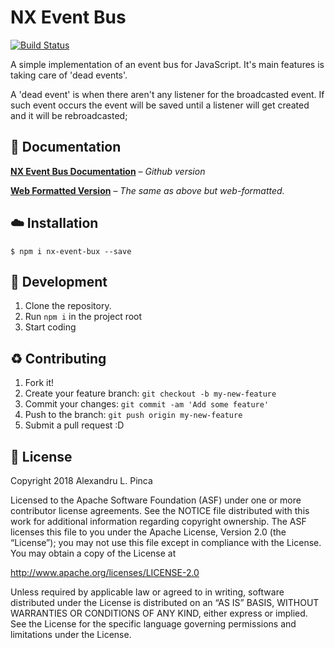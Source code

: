 # NX Event Bus

[![Build Status](https://travis-ci.org/pinkahd/nx-event-bus.svg?branch=master)](https://travis-ci.org/pinkahd/nx-event-bus)

A simple implementation of an event bus for JavaScript. It's main features is taking care of 'dead events'.

A 'dead event' is when there aren't any listener for the broadcasted event. If such event occurs the event will be saved until a listener will get created and it will be rebroadcasted;

## :memo: Documentation

**[NX Event Bus Documentation](https://github.com/pinkahd/nx-event-bus/blob/master/docs/documentation.md)** – _Github version_

**[Web Formatted Version](https://alexandru-pinca.me/projects/nx-event-bus/docs/)** – _The same as above but web-formatted._


## :cloud: Installation

```
$ npm i nx-event-bux --save
```

## :wrench: Development

1. Clone the repository.
2. Run `npm i` in the project root
3. Start coding

## :recycle: Contributing

1. Fork it!
2. Create your feature branch: `git checkout -b my-new-feature`
3. Commit your changes: `git commit -am 'Add some feature'`
4. Push to the branch: `git push origin my-new-feature`
5. Submit a pull request :D

## :scroll: License

Copyright 2018 Alexandru L. Pinca

Licensed to the Apache Software Foundation (ASF) under one or more contributor license agreements. See the NOTICE file distributed with this work for additional information regarding copyright ownership. The ASF licenses this file to you under the Apache License, Version 2.0 (the “License”); you may not use this file except in compliance with the License. You may obtain a copy of the License at

http://www.apache.org/licenses/LICENSE-2.0

Unless required by applicable law or agreed to in writing, software distributed under the License is distributed on an “AS IS” BASIS, WITHOUT WARRANTIES OR CONDITIONS OF ANY KIND, either express or implied. See the License for the specific language governing permissions and limitations under the License.
